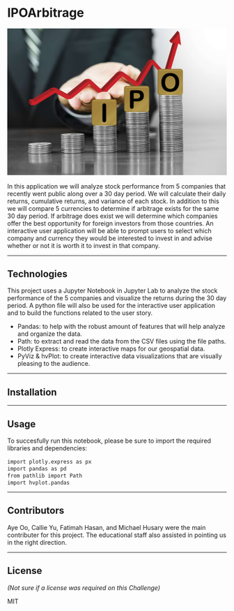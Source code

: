 # IPOArbitrage

![](Images/IPO_arbitrage_image.jpg)

In this application we will analyze stock performance from 5 companies that recently went public along over a 30 day period. We will calculate their daily returns, cumulative returns, and variance of each stock. In addition to this we will compare 5 currencies to determine if arbitrage exists for the same 30 day period. If arbitrage does exist we will determine which companies offer the best opportunity for foreign investors from those countries. An interactive user application will be able to prompt users to select which company and currency they would be interested to invest in and advise whether or not it is worth it to invest in that company. 

---

## Technologies

This project uses a Jupyter Notebook in Jupyter Lab to analyze the stock performance of the 5 companies and visualize the returns during the 30 day period. A python file will also be used for the interactive user application and to build the functions related to the user story.

- Pandas: to help with the robust amount of features that will help analyze and organize the data.
- Path: to extract and read the data from the CSV files using the file paths.
- Plotly Express: to create interactive maps for our geospatial data.
- PyViz & hvPlot: to create interactive data visualizations that are visually pleasing to the audience.

---

## Installation


---

## Usage

To succesfully run this notebook, please be sure to import the required libraries and dependencies:

```
import plotly.express as px
import pandas as pd
from pathlib import Path
import hvplot.pandas
```

---

## Contributors

Aye Oo, Callie Yu, Fatimah Hasan, and Michael Husary were the main contributer for this project. The educational staff also assisted in pointing us in the right direction. 

--- 

## License
*(Not sure if a license was required on this Challenge)*


MIT
